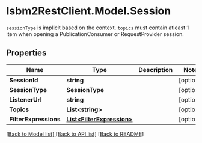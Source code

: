 # Isbm2RestClient.Model.Session
`sessionType` is implicit based on the context. `topics` must contain atleast 1 item when opening a PublicationConsumer or RequestProvider session.

## Properties

Name | Type | Description | Notes
------------ | ------------- | ------------- | -------------
**SessionId** | **string** |  | [optional] 
**SessionType** | **SessionType** |  | [optional] 
**ListenerUrl** | **string** |  | [optional] 
**Topics** | **List&lt;string&gt;** |  | [optional] 
**FilterExpressions** | [**List&lt;FilterExpression&gt;**](FilterExpression.md) |  | [optional] 

[[Back to Model list]](../README.md#documentation-for-models) [[Back to API list]](../README.md#documentation-for-api-endpoints) [[Back to README]](../README.md)

